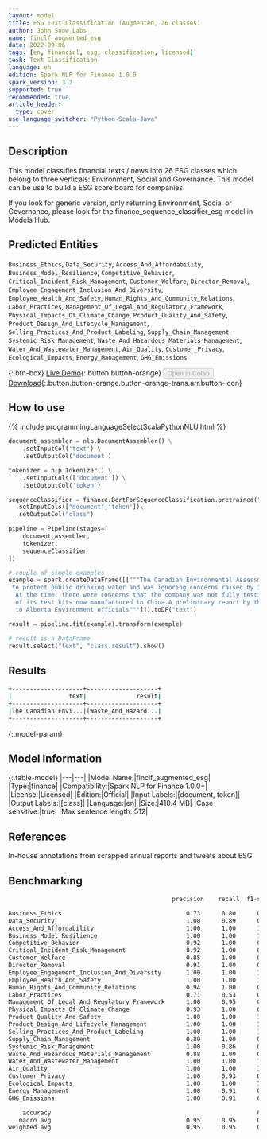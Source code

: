 ```yaml
---
layout: model
title: ESG Text Classification (Augmented, 26 classes)
author: John Snow Labs
name: finclf_augmented_esg
date: 2022-09-06
tags: [en, financial, esg, classification, licensed]
task: Text Classification
language: en
edition: Spark NLP for Finance 1.0.0
spark_version: 3.2
supported: true
recommended: true
article_header:
  type: cover
use_language_switcher: "Python-Scala-Java"
---
```


## Description

This model classifies financial texts / news into 26 ESG classes which belong to three verticals: Environment, Social and Governance. This model can be use to build a ESG score board for companies.

If you look for generic version, only returning Environment, Social or Governance, please look for the finance_sequence_classifier_esg model in Models Hub.

## Predicted Entities

`Business_Ethics`, `Data_Security`, `Access_And_Affordability`, `Business_Model_Resilience`, `Competitive_Behavior`, `Critical_Incident_Risk_Management`, `Customer_Welfare`, `Director_Removal`, `Employee_Engagement_Inclusion_And_Diversity`, `Employee_Health_And_Safety`, `Human_Rights_And_Community_Relations`, `Labor_Practices`, `Management_Of_Legal_And_Regulatory_Framework`, `Physical_Impacts_Of_Climate_Change`, `Product_Quality_And_Safety`, `Product_Design_And_Lifecycle_Management`, `Selling_Practices_And_Product_Labeling`, `Supply_Chain_Management`, `Systemic_Risk_Management`, `Waste_And_Hazardous_Materials_Management`, `Water_And_Wastewater_Management`, `Air_Quality`, `Customer_Privacy`, `Ecological_Impacts`, `Energy_Management`, `GHG_Emissions`

{:.btn-box}
[Live Demo](https://demo.johnsnowlabs.com/finance/FINCLF_ESG/){:.button.button-orange}
<button class="button button-orange" disabled>Open in Colab</button>
[Download](https://s3.amazonaws.com/auxdata.johnsnowlabs.com/finance/models/finclf_augmented_esg_en_1.0.0_3.2_1662473372920.zip){:.button.button-orange.button-orange-trans.arr.button-icon}

## How to use



<div class="tabs-box" markdown="1">
{% include programmingLanguageSelectScalaPythonNLU.html %}

```python
document_assembler = nlp.DocumentAssembler() \
    .setInputCol('text') \
    .setOutputCol('document')

tokenizer = nlp.Tokenizer() \
    .setInputCols(['document']) \
    .setOutputCol('token')

sequenceClassifier = finance.BertForSequenceClassification.pretrained("finclf_augmented_esg", "en", "finance/models")\
  .setInputCols(["document",'token'])\
  .setOutputCol("class")

pipeline = Pipeline(stages=[
    document_assembler, 
    tokenizer,
    sequenceClassifier
])

# couple of simple examples
example = spark.createDataFrame([["""The Canadian Environmental Assessment Agency (CEAA) concluded that in June 2016 the company had not made an effort
 to protect public drinking water and was ignoring concerns raised by its own scientists about the potential levels of pollutants in the local water supply.
  At the time, there were concerns that the company was not fully testing onsite wells for contaminants and did not use the proper methods for testing because 
  of its test kits now manufactured in China.A preliminary report by the company in June 2016 was commissioned by the Alberta government to provide recommendations 
  to Alberta Environment officials"""]]).toDF("text")

result = pipeline.fit(example).transform(example)

# result is a DataFrame
result.select("text", "class.result").show()
```

</div>

## Results

```bash
+--------------------+--------------------+
|                text|              result|
+--------------------+--------------------+
|The Canadian Envi...|[Waste_And_Hazard...|
+--------------------+--------------------+
```

{:.model-param}
## Model Information

{:.table-model}
|---|---|
|Model Name:|finclf_augmented_esg|
|Type:|finance|
|Compatibility:|Spark NLP for Finance 1.0.0+|
|License:|Licensed|
|Edition:|Official|
|Input Labels:|[document, token]|
|Output Labels:|[class]|
|Language:|en|
|Size:|410.4 MB|
|Case sensitive:|true|
|Max sentence length:|512|

## References

In-house annotations from scrapped annual reports and tweets about ESG

## Benchmarking

```bash
                                              precision    recall  f1-score   support

Business_Ethics                                   0.73      0.80      0.76        10
Data_Security                                     1.00      0.89      0.94         9
Access_And_Affordability                          1.00      1.00      1.00        15
Business_Model_Resilience                         1.00      1.00      1.00        12
Competitive_Behavior                              0.92      1.00      0.96        12
Critical_Incident_Risk_Management                 0.92      1.00      0.96        11
Customer_Welfare                                  0.85      1.00      0.92        11
Director_Removal                                  0.91      1.00      0.95        10
Employee_Engagement_Inclusion_And_Diversity       1.00      1.00      1.00        11
Employee_Health_And_Safety                        1.00      1.00      1.00        10
Human_Rights_And_Community_Relations              0.94      1.00      0.97        16
Labor_Practices                                   0.71      0.53      0.61        19
Management_Of_Legal_And_Regulatory_Framework      1.00      0.95      0.97        19
Physical_Impacts_Of_Climate_Change                0.93      1.00      0.97        14
Product_Quality_And_Safety                        1.00      1.00      1.00        14
Product_Design_And_Lifecycle_Management           1.00      1.00      1.00        18
Selling_Practices_And_Product_Labeling            1.00      1.00      1.00        17
Supply_Chain_Management                           0.89      1.00      0.94         8
Systemic_Risk_Management                          1.00      0.86      0.92        14
Waste_And_Hazardous_Materials_Management          0.88      1.00      0.93        14
Water_And_Wastewater_Management                   1.00      1.00      1.00         8
Air_Quality                                       1.00      1.00      1.00        16
Customer_Privacy                                  1.00      0.93      0.97        15
Ecological_Impacts                                1.00      1.00      1.00        16
Energy_Management                                 1.00      0.91      0.95        11
GHG_Emissions                                     1.00      0.91      0.95        11

    accuracy                                                          0.95       330
   macro avg                                      0.95      0.95      0.95       330
weighted avg                                      0.95      0.95      0.95       330
```
